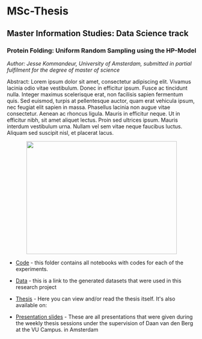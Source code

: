 # MSc-Thesis
## Master Information Studies: Data Science track

### Protein Folding: Uniform Random Sampling using the HP-Model
*Author: Jesse Kommandeur, University of Amsterdam, submitted in partial fulfilment for the degree of master of science*

Abstract: Lorem ipsum dolor sit amet, consectetur adipiscing elit. Vivamus lacinia odio vitae vestibulum. Donec in efficitur ipsum. Fusce ac tincidunt nulla. Integer maximus scelerisque erat, non facilisis sapien fermentum quis. Sed euismod, turpis at pellentesque auctor, quam erat vehicula ipsum, nec feugiat elit sapien in massa. Phasellus lacinia non augue vitae consectetur. Aenean ac rhoncus ligula. Mauris in efficitur neque. Ut in efficitur nibh, sit amet aliquet lectus. Proin sed ultrices ipsum. Mauris interdum vestibulum urna. Nullam vel sem vitae neque faucibus luctus. Aliquam sed suscipit nisl, et placerat lacus.

<p align="center">
<img src="https://github.com/jessekommandeur/Protein-Folding/edit/main/thesis/frontcover.jpg" width="400" height="300">


- [Code](https://github.com/jessekommandeur/Protein-Folding/edit/main/code) - this folder contains all notebooks with codes for each of the experiments.

- [Data](https://github.com/jessekommandeur/Protein-Folding/edit/main/data) - this is a link to the generated datasets that were used in this research project

- [Thesis](https://github.com/jessekommandeur/Protein-Folding/edit/main/thesis) - Here you can view and/or read the thesis itself. It's also available on: 

- [Presentation slides](https://github.com/jessekommandeur/Protein-Folding/edit/main/thesi) - These are all presentations that were given during the weekly thesis sessions under the supervision of Daan van den Berg at the VU Campus. in Amsterdam
